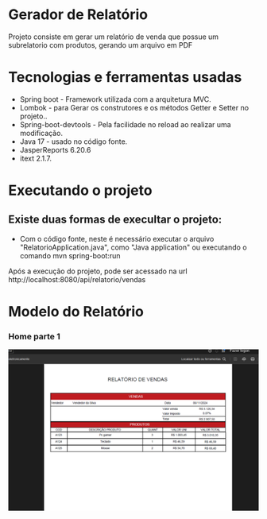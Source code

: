 # Gerador de Relatório 
Projeto consiste em gerar um relatório de venda que possue um subrelatorio com produtos, gerando um arquivo em PDF 


 # Tecnologias e ferramentas usadas
 * Spring boot - Framework utilizada com a arquitetura MVC.
 * Lombok - para Gerar os construtores e os métodos Getter e Setter no projeto..
 * Spring-boot-devtools - Pela facilidade no reload ao realizar uma modificação.
 * Java 17 - usado no código fonte.
 * JasperReports 6.20.6
 * itext 2.1.7.

# Executando o projeto

## Existe duas formas de execultar o projeto: 
* Com o código fonte, neste é necessário executar o arquivo "RelatorioApplication.java", como "Java application" ou executando o comando mvn spring-boot:run

 Após a execução do projeto, pode ser acessado na url http://localhost:8080/api/relatorio/vendas

# Modelo do Relatório 

### Home parte 1
<p float="left">
  <img src="statics/image.png" width="900" />
</p>
